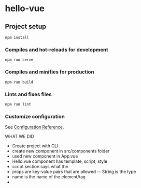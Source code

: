 # hello-vue

## Project setup
```
npm install
```

### Compiles and hot-reloads for development
```
npm run serve
```

### Compiles and minifies for production
```
npm run build
```

### Lints and fixes files
```
npm run lint
```

### Customize configuration
See [Configuration Reference](https://cli.vuejs.org/config/).



WHAT WE DID
- Create project with CLI
- create new component in src/components folder
- used new component in App.vue
- Hello.vue component has template, script, style
- script section says what the 
- props are key-value pairs that are allowed -- String is the type
- name is the name of the element/tag
- 

